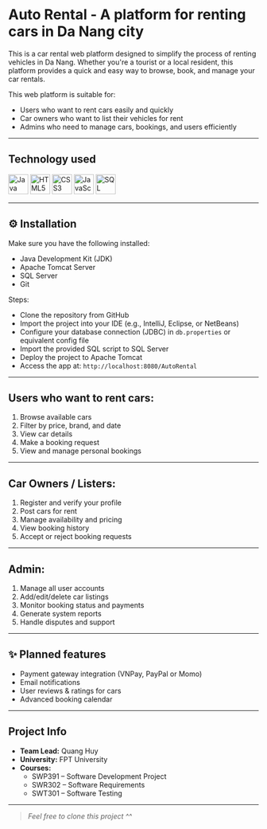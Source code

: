 # Auto Rental - A platform for renting cars in Da Nang city

This is a car rental web platform designed to simplify the process of renting vehicles in Da Nang. Whether you're a tourist or a local resident, this platform provides a quick and easy way to browse, book, and manage your car rentals.

This web platform is suitable for:

- Users who want to rent cars easily and quickly
- Car owners who want to list their vehicles for rent
- Admins who need to manage cars, bookings, and users efficiently

---

## Technology used

<p align="left">
  <img src="https://cdn.jsdelivr.net/gh/devicons/devicon/icons/java/java-original.svg" alt="Java" width="40" height="40"/>
  <img src="https://cdn.jsdelivr.net/gh/devicons/devicon/icons/html5/html5-original.svg" alt="HTML5" width="40" height="40"/>
  <img src="https://cdn.jsdelivr.net/gh/devicons/devicon/icons/css3/css3-original.svg" alt="CSS3" width="40" height="40"/>
  <img src="https://cdn.jsdelivr.net/gh/devicons/devicon/icons/javascript/javascript-original.svg" alt="JavaScript" width="40" height="40"/>
  <img src="https://cdn.jsdelivr.net/gh/devicons/devicon/icons/microsoftsqlserver/microsoftsqlserver-plain.svg" alt="SQL Server" width="40" height="40"/>
</p>

---

## ⚙️ Installation

Make sure you have the following installed:

- Java Development Kit (JDK)
- Apache Tomcat Server
- SQL Server
- Git

Steps:

- Clone the repository from GitHub
- Import the project into your IDE (e.g., IntelliJ, Eclipse, or NetBeans)
- Configure your database connection (JDBC) in `db.properties` or equivalent config file
- Import the provided SQL script to SQL Server
- Deploy the project to Apache Tomcat
- Access the app at: `http://localhost:8080/AutoRental`

---

## Users who want to rent cars:

1. Browse available cars
2. Filter by price, brand, and date
3. View car details
4. Make a booking request
5. View and manage personal bookings

---

## Car Owners / Listers:

1. Register and verify your profile
2. Post cars for rent
3. Manage availability and pricing
4. View booking history
5. Accept or reject booking requests

---

## Admin:

1. Manage all user accounts
2. Add/edit/delete car listings
3. Monitor booking status and payments
4. Generate system reports
5. Handle disputes and support

---

## ✨ Planned features

- Payment gateway integration (VNPay, PayPal or Momo)
- Email notifications
- User reviews & ratings for cars
- Advanced booking calendar

---

## Project Info

- **Team Lead:** Quang Huy  
- **University:** FPT University  
- **Courses:**
  - SWP391 – Software Development Project  
  - SWR302 – Software Requirements  
  - SWT301 – Software Testing


---

>  *Feel free to clone this project ^^*
